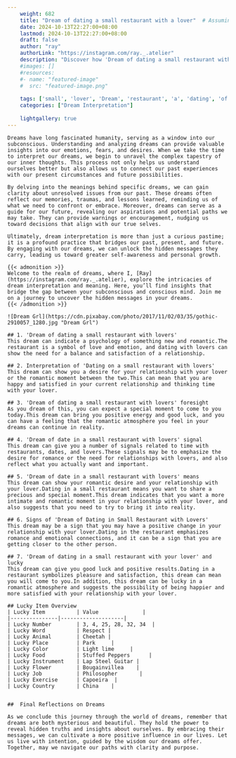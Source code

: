 ```yaml
---
    weight: 682
    title: "Dream of dating a small restaurant with a lover"  # Assuming 'title' column exists
    date: 2024-10-13T22:27:00+08:00
    lastmod: 2024-10-13T22:27:00+08:00
    draft: false
    author: "ray"
    authorLink: "https://instagram.com/ray._.atelier"
    description: "Discover how 'Dream of dating a small restaurant with a lover' can interpret your future and uncover its significant meanings in your life."
    #images: []
    #resources:
    #- name: "featured-image"
    #  src: "featured-image.png"
    
    tags: ['small', 'lover', 'Dream', 'restaurant', 'a', 'dating', 'of', 'with']
    categories: ["Dream Interpretation"]
    
    lightgallery: true
---
```

    
    Dreams have long fascinated humanity, serving as a window into our subconscious. Understanding and analyzing dreams can provide valuable insights into our emotions, fears, and desires. When we take the time to interpret our dreams, we begin to unravel the complex tapestry of our inner thoughts. This process not only helps us understand ourselves better but also allows us to connect our past experiences with our present circumstances and future possibilities.
    
    By delving into the meanings behind specific dreams, we can gain clarity about unresolved issues from our past. These dreams often reflect our memories, traumas, and lessons learned, reminding us of what we need to confront or embrace. Moreover, dreams can serve as a guide for our future, revealing our aspirations and potential paths we may take. They can provide warnings or encouragement, nudging us toward decisions that align with our true selves.
    
    Ultimately, dream interpretation is more than just a curious pastime; it is a profound practice that bridges our past, present, and future. By engaging with our dreams, we can unlock the hidden messages they carry, leading us toward greater self-awareness and personal growth.
    
    {{< admonition >}}
    Welcome to the realm of dreams, where I, [Ray](https://instagram.com/ray._.atelier), explore the intricacies of dream interpretation and meaning. Here, you’ll find insights that bridge the gap between your subconscious and conscious mind. Join me on a journey to uncover the hidden messages in your dreams.
    {{< /admonition >}}
    
    ![Dream Grl](https://cdn.pixabay.com/photo/2017/11/02/03/35/gothic-2910057_1280.jpg "Dream Grl")
    
    ## 1. 'Dream of dating a small restaurant with lovers'
    This dream can indicate a psychology of something new and romantic.The restaurant is a symbol of love and emotion, and dating with lovers can show the need for a balance and satisfaction of a relationship.
    
    ## 2. Interpretation of 'Dating on a small restaurant with lovers'
    This dream can show you a desire for your relationship with your lover or the romantic moment between the two.This can mean that you are happy and satisfied in your current relationship and thinking time with your lover.
    
    ## 3. 'Dream of dating a small restaurant with lovers' foresight
    As you dream of this, you can expect a special moment to come to you today.This dream can bring you positive energy and good luck, and you can have a feeling that the romantic atmosphere you feel in your dreams can continue in reality.
    
    ## 4. 'Dream of date in a small restaurant with lovers' signal
    This dream can give you a number of signals related to time with restaurants, dates, and lovers.These signals may be to emphasize the desire for romance or the need for relationships with lovers, and also reflect what you actually want and important.
    
    ## 5. 'Dream of date in a small restaurant with lovers' means
    This dream can show your romantic desire and your relationship with your lover.Dating in a small restaurant means you want to share a precious and special moment.This dream indicates that you want a more intimate and romantic moment in your relationship with your lover, and also suggests that you need to try to bring it into reality.
    
    ## 6. Signs of 'Dream of Dating in Small Restaurant with Lovers'
    This dream may be a sign that you may have a positive change in your relationship with your lover.Dating in the restaurant emphasizes romance and emotional connections, and it can be a sign that you are getting closer to the other person.
    
    ## 7. 'Dream of dating in a small restaurant with your lover' and lucky
    This dream can give you good luck and positive results.Dating in a restaurant symbolizes pleasure and satisfaction, this dream can mean you will come to you.In addition, this dream can be lucky in a romantic atmosphere and suggests the possibility of being happier and more satisfied with your relationship with your lover.
    
    ## Lucky Item Overview
    | Lucky Item          | Value              |
    |---------------|--------------------|
    | Lucky Number        | 3, 4, 25, 28, 32, 34  |
    | Lucky Word          | Respect |
    | Lucky Animal        | Cheetah |
    | Lucky Place         | Park     |
    | Lucky Color         | Light lime     |
    | Lucky Food          | Stuffed Peppers      |
    | Lucky Instrument    | Lap Steel Guitar |
    | Lucky Flower        | Bougainvillea    |
    | Lucky Job           | Philosopher       |
    | Lucky Exercise      | Capoeira  |
    | Lucky Country       | China    |
    
    
    ##  Final Reflections on Dreams
    
    As we conclude this journey through the world of dreams, remember that dreams are both mysterious and beautiful. They hold the power to reveal hidden truths and insights about ourselves. By embracing their messages, we can cultivate a more positive influence in our lives. Let us live with intention, guided by the wisdom our dreams offer. Together, may we navigate our paths with clarity and purpose.
    